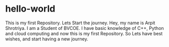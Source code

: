 # hello-world
This is my first Repository. Lets Start the journey.
Hey, my name is Arpit Shrotriya. I am a Student of BVCOE. 
I have basic knowledge of C++, Python and cloud computing and now this is my first Repository.
So Lets have best wishes, and start having a new journey.

